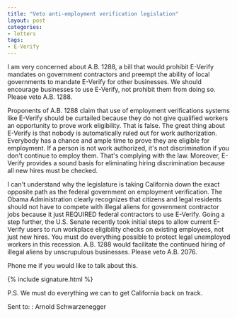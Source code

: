 ```yaml
---
title: "Veto anti-employment verification legislation"
layout: post
categories:
- letters
tags:
- E-Verify
---
```


I am very concerned about A.B. 1288, a bill that would prohibit E-Verify mandates on government contractors and preempt the ability of local governments to mandate E-Verify for other businesses. We should encourage businesses to use E-Verify, not prohibit them from doing so. Please veto A.B. 1288.

Proponents of A.B. 1288 claim that use of employment verifications systems like E-Verify should be curtailed because they do not give qualified workers an opportunity to prove work eligibility. That is false. The great thing about E-Verify is that nobody is automatically ruled out for work authorization. Everybody has a chance and ample time to prove they are eligible for employment. If a person is not work authorized, it's not discrimination if you don't continue to employ them. That's complying with the law. Moreover, E-Verify provides a sound basis for eliminating hiring discrimination because all new hires must be checked.

I can't understand why the legislature is taking California down the exact opposite path as the federal government on employment verification. The Obama Administration clearly recognizes that citizens and legal residents should not have to compete with illegal aliens for government contractor jobs because it just REQUIRED federal contractors to use E-Verify. Going a step further, the U.S. Senate recently took initial steps to allow current E-Verify users to run workplace eligibility checks on existing employees, not just new hires. You must do everything possible to protect legal unemployed workers in this recession. A.B. 1288 would facilitate the continued hiring of illegal aliens by unscrupulous businesses. Please veto A.B. 2076.

Phone me if you would like to talk about this.

{% include signature.html %}

P.S. We must do everything we can to get California back on track.

Sent to:
: Arnold Schwarzenegger
